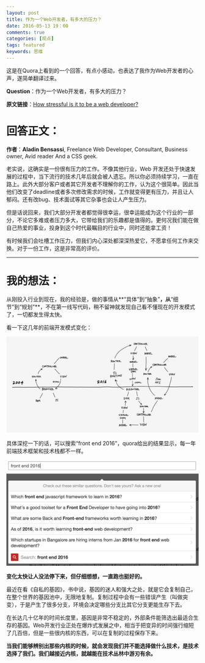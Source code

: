```yaml
---
layout: post
title: 作为一个Web开发者，有多大的压力？
date: 2016-05-13 19：00
comments: true
categories: [观点]
tags: featured
keywords: 思维
---
```


这是在Quora上看到的一个回答，有点小感动，也表达了我作为Web开发者的心声，遂简单翻译过来。

**Question**：作为一个Web开发者，有多大的压力？

**原文链接**：[How stressful is it to be a web developer?](https://www.quora.com/How-stressful-is-it-to-be-a-web-developer)

**回答正文**：
====

**作者**：**Aladin Bensassi**, Freelance Web Developer, Consultant, Business owner, Avid reader And a CSS geek.

老实说，这确实是一份很有压力的工作。不像其他行业，Web 开发还处于快速发展的过程中，当下流行的技术几年后就会被人遗忘。所以你必须持续学习，一直在路上。此外大部分客户或者其它开发者不理解你的工作，认为这个很简单。因此当他们改变了deadline或者多次修改需求的时候，工作就变得更有压力，并且让人郁闷。还有改bug、技术面试等其它杂事也会让人产生压力。

但是话说回来，我们大部分开发者都觉得很幸运，很幸运能成为这个行业的一部分，不论它多难或者压力多大，它带给我们的乐趣都是值得的。更何况我们能在做自己热爱的事业，投身到这个时代最瞩目的行业中，同时还能拿工资！

有时候我们会吐槽工作压力，但我们内心深处都深深热爱它，不愿拿任何工作来交换。对于一份工作，这是非常高的评价。

****

**我的想法**：
====

从刚投入行业到现在，我的经验是，做的事情从**“具体”到“抽象”**，从**“细节”到“规划”**，不在第一线写代码，稍不留神就发现自己看不懂现在的开发模式了，一切都发生得太快。

看一下这几年的前端开发模式变化：

![](/files/2016/05/front-end-2016.jpg)

具体深挖一下的话，可以搜索“front end 2016”，quora给出的结果显示，每一年前端技术框架和技术栈都不一样。

![](/files/2016/05/front-end-2016-2.png)

**变化太快让人没法停下来，但仔细想想，一直跑也挺好的。**

最近在看《自私的基因》，书中说，基因的迷人和强大之处，就是它会复制自己，在整个世界的基因池中，无限地复制。复制过程中会有一些错误产生（叫做突变），于是产生了很多分支，环境会决定哪些分支比其它分支更能生存下去。

在长达几十亿年的时间长度里，基因是非常不稳定的，外部条件能筛选出最适合生存的基因。Web开发行业正处在爆炸式发展之中，相当于把变异的时间强行缩短了几百倍，但是一些很内核的东西，可以在复制的过程保存下来。

**当我们能够辨别出那些内核的时候，就会发现我们并不能选择做什么技术，是技术选择了我们。我们越接近内核，就越能在技术丛林中游刃有余。**